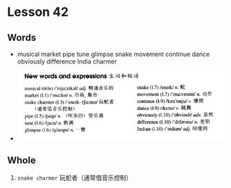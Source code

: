 # Lesson 42

## Words

- musical market pipe tune glimpse snake movement continue dance obviously difference India charmer

- ![Words](../../../Images/Part2/05/words-42.png)

## Whole

1. `snake charmer` 玩蛇者（通常借音乐控制）
